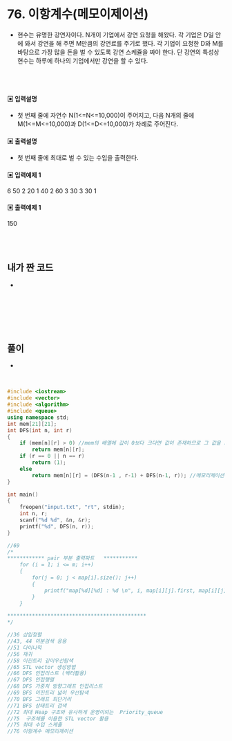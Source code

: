 # 76. 이항계수(메모이제이션)

- 현수는 유명한 강연자이다. N개이 기업에서 강연 요청을 해왔다. 각 기업은 D일 안에 와서 강연을 해 주면 M만큼의 강연료를 주기로 했다.
  각 기업이 요청한 D와 M를 바탕으로 가장 많을 돈을 벌 수 있도록 강연 스케쥴을 짜야 한다.
  단 강연의 특성상 현수는 하루에 하나의 기업에서만 강연을 할 수 있다.

<br/>
<br/>

#### ▣ 입력설명

- 첫 번째 줄에 자연수 N(1<=N<=10,000)이 주어지고, 다음 N개의 줄에 M(1<=M<=10,000)과 D(1<=D<=10,000)가 차례로 주어진다.

#### ▣ 출력설명

- 첫 번째 줄에 최대로 벌 수 있는 수입을 출력한다.

#### ▣ 입력예제 1

6
50 2
20 1
40 2
60 3
30 3
30 1

#### ▣ 출력예제 1

150

<br/>
<br/>

## 내가 짠 코드

-

<br/>

```c++


```

<br><br>

## 풀이

-

<br/>

```c++
#include <iostream>
#include <vector>
#include <algorithm>
#include <queue>
using namespace std;
int mem[21][21];
int	DFS(int n, int r)
{
	if (mem[n][r] > 0) //mem의 배열에 값이 0보다 크다면 값이 존재하므로 그 값을 return해준다.
		return mem[n][r];
	if (r == 0 || n == r)
		return (1);
	else
		return mem[n][r] = (DFS(n-1 , r-1) + DFS(n-1, r)); //메모리제이션
}

int main()
{
	freopen("input.txt", "rt", stdin);
	int n, r;
	scanf("%d %d", &n, &r);
	printf("%d", DFS(n, r));
}

//69
/*
************ pair 부분 출력파트   ***********
 	for (i = 1; i <= m; i++)
	{
		for(j = 0; j < map[i].size(); j++)
		{
			printf("map[%d][%d] : %d \n", i, map[i][j].first, map[i][j].second);
		}
	}

*********************************************
*/

//36 삽입정렬
//43, 44 이분검색 응용
//51 다이나믹
//56 재귀
//58 이진트리 깊이우선탐색
//65 STL vector 생성방법
//66 DFS 인접리스트 (벡터활용)
//67 DFS 인접행렬
//68 DFS 가중치 방향그래프 인접리스트
//69 BFS 이진트리 넓이 우선탐색
//70 BFS 그래프 최단거리
//71 BFS 상태트리 검색
//72 최대 Heap 구조와 유사하게 운영이되는  Priority_queue
//75  구조체를 이용한 STL vector 활용
//75 최대 수입 스케쥴
//76 이항계수 메모리제이션
```
